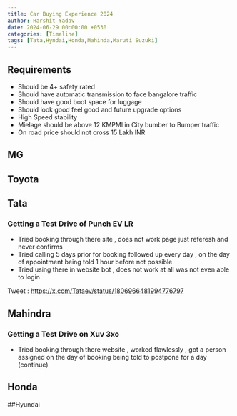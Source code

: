 ```yaml
---
title: Car Buying Experience 2024
author: Harshit Yadav
date: 2024-06-29 00:00:00 +0530
categories: [Timeline]
tags: [Tata,Hyndai,Honda,Mahinda,Maruti Suzuki]
---
```


## Requirements 

- Should be 4+  safety rated
- Should have automatic transmission to face bangalore traffic
- Should have good boot space for luggage
- Should look good feel good and future upgrade options
- High Speed stability
- Mielage should be above 12 KMPMl in City bumber to Bumper traffic
- On road price should not cross 15 Lakh INR



## MG


## Toyota





## Tata

### Getting a Test Drive of Punch EV LR

- Tried booking through there site , does not work page just referesh and never confirms
- Tried calling 5 days prior for booking followed up every day , on the day of appointment being told 1 hour before not possible
- Tried using there in website bot , does not work at all was not even able to login 

Tweet : https://x.com/Tataev/status/1806966481994776797


## Mahindra 

### Getting a Test Drive on Xuv 3xo

- Tried booking through there website , worked flawlessly , got a person assigned on the day of booking being told to postpone for a day (continue)


## Honda





##Hyundai




